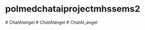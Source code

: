 # polmedchataiprojectmhssems2
#   C h a t A I _ a n g e l  
 #   C h a t A I _ a n g e l  
 #   C h a t A I _ a n g e l  
 
